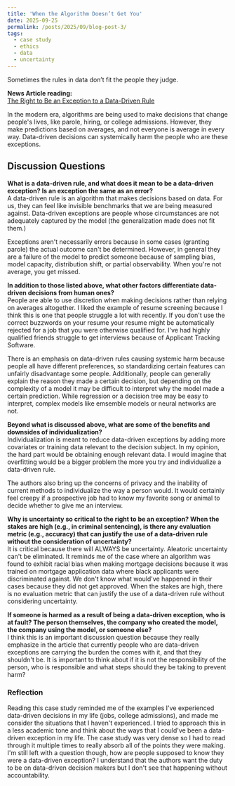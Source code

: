 ```yaml
---
title: 'When the Algorithm Doesn’t Get You'
date: 2025-09-25
permalink: /posts/2025/09/blog-post-3/
tags:
  - case study
  - ethics
  - data
  - uncertainty
---
```


Sometimes the rules in data don’t fit the people they judge.

**News Article reading:**  
[The Right to Be an Exception to a Data-Driven Rule](https://mit-serc.pubpub.org/pub/right-to-be-exception/release/2)


In the modern era, algorithms are being used to make decisions that change people's lives, like parole, hiring, or college admissions. However, they make predictions based on averages, and not everyone is average in every way. Data-driven decisions can systemically harm the people who are these exceptions. 

Discussion Questions
---
**What is a data-driven rule, and what does it mean to be a data-driven exception? Is an exception the same as an error?**  
A data-driven rule is an algorithm that makes decisions based on data. For us, they can feel like invisible benchmarks that we are being measured against. Data-driven exceptions are people whose circumstances are not adequately captured by the model (the generalization made does not fit them.) 

Exceptions aren't necessarily errors because in some cases (granting parole) the actual outcome can't be determined. However, in general they are a failure of the model to predict someone because of sampling bias, model capacity, distribution shift, or partial observability. When you're not average, you get missed. 

**In addition to those listed above, what other factors differentiate data-driven decisions from human ones?**  
People are able to use discretion when making decisions rather than relying on averages altogether. I liked the example of resume screening because I think this is one that people struggle a lot with recently. If you don't use the correct buzzwords on your resume your resume might be automatically rejected for a job that you were otherwise qualified for. I've had highly qualified friends struggle to get interviews because of Applicant Tracking Software. 

There is an emphasis on data-driven rules causing systemic harm because people all have different preferences, so standardizing certain features can unfairly disadvantage some people. Additionally, people can generally explain the reason they made a certain decision, but depending on the complexity of a model it may be difficult to interpret why the model made a certain prediction. While regression or a decision tree may be easy to interpret, complex models like emsemble models or neural networks are not. 

**Beyond what is discussed above, what are some of the benefits and downsides of individualization?**  
Individualization is meant to reduce data-driven exceptions by adding more covariates or training data relevant to the decision subject. In my opinion, the hard part would be obtaining enough relevant data. I would imagine that overfitting would be a bigger problem the more you try and individualize a data-driven rule. 

The authors also bring up the concerns of privacy and the inability of current methods to individualize the way a person would. It would certainly feel creepy if a prospective job had to know my favorite song or animal to decide whether to give me an interview. 

**Why is uncertainty so critical to the right to be an exception? When the stakes are high (e.g., in criminal sentencing), is there any evaluation metric (e.g., accuracy) that can justify the use of a data-driven rule without the consideration of uncertainty?**  
It is critical because there will ALWAYS be uncertainty. Aleatoric uncertainty can't be eliminated. It reminds me of the case where an algorithm was found to exhibit racial bias when  making mortgage decisions because it was trained on mortgage application data where black applicants were discriminated against. We don't know what would've happened in their cases because they did not get approved. When the stakes are high, there is no evaluation metric that can justify the use of a data-driven rule without considering uncertainty. 


**If someone is harmed as a result of being a data-driven exception, who is at fault? The person themselves, the company who created the model, the company using the model, or someone else?**  
I think this is an important discussion question because they really emphasize in the article that currently people who are data-driven exceptions are carrying the burden the comes with it, and that they shouldn't be. It is important to think about if it is not the responsibility of the person, who is responsible and what steps should they be taking to prevent harm?


### Reflection  
Reading this case study reminded me of the examples I've experienced data-driven decisions in my life (jobs, college admissions), and made me consider the situations that I haven't experienced. I tried to approach this in a less academic tone and think about the ways that I could've been a data-driven exception in my life. The case study was very dense so I had to read through it multiple times to really absorb all of the points they were making. I'm still left with a question though, how are people supposed to know they were a data-driven exception? I understand that the authors want the duty to be on data-driven decision makers but I don't see that happening without accountability. 
